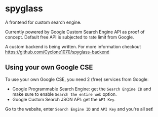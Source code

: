 # spyglass

A frontend for custom search engine.

Currently powered by Google Custom Search Engine API as proof of concept. Default free API is subjected to rate limit from Google.

A custom backend is being written. For more information checkout https://github.com/Cyclone1070/spyglass-backend

## Using your own Google CSE

To use your own Google CSE, you need 2 (free) services from Google:

-   Google Programmable Search Engine: get the `Search Engine ID` and make sure to enable `Search the entire web` option.
-   Google Custom Search JSON API: get the `API Key`.

Go to the website, enter `Search Engine ID` and `API Key` and you're all set!
